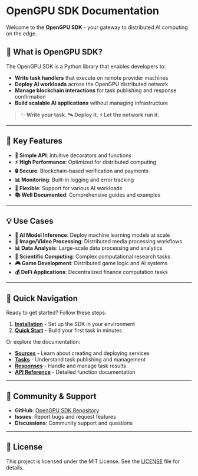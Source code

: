 # OpenGPU SDK Documentation


Welcome to the **OpenGPU SDK** - your gateway to distributed AI computing on the edge.


## 🚀 What is OpenGPU SDK?

The OpenGPU SDK is a Python library that enables developers to:

- **Write task handlers** that execute on remote provider machines
- **Deploy AI workloads** across the OpenGPU distributed network
- **Manage blockchain interactions** for task publishing and response confirmation
- **Build scalable AI applications** without managing infrastructure

> ✨ **Write your task. 🛰️ Deploy it. ⚡️ Let the network run it.**

---

## 🌟 Key Features

- **🎯 Simple API**: Intuitive decorators and functions
- **⚡ High Performance**: Optimized for distributed computing
- **🔒 Secure**: Blockchain-based verification and payments
- **📊 Monitoring**: Built-in logging and error tracking
- **🔧 Flexible**: Support for various AI workloads
- **📚 Well Documented**: Comprehensive guides and examples

---

## 💡 Use Cases

- **🤖 AI Model Inference**: Deploy machine learning models at scale
- **🎨 Image/Video Processing**: Distributed media processing workflows  
- **📊 Data Analysis**: Large-scale data processing and analytics
- **🔬 Scientific Computing**: Complex computational research tasks
- **🎮 Game Development**: Distributed game logic and AI systems
- **💰 DeFi Applications**: Decentralized finance computation tasks

---

## 🚀 Quick Navigation

Ready to get started? Follow these steps:

1. **[Installation](getting-started/installation.md)** - Set up the SDK in your environment
2. **[Quick Start](getting-started/quickstart.md)** - Build your first task in minutes

Or explore the documentation:

- **[Sources](sources/index.md)** - Learn about creating and deploying services
- **[Tasks](tasks/index.md)** - Understand task publishing and management
- **[Responses](responses/index.md)** - Handle and manage task results
- **[API Reference](api/service.md)** - Detailed function documentation

---

## 🤝 Community & Support

- **GitHub**: [OpenGPU SDK Repository](https://github.com/OpenGPU-Network/sdk-ogpu-py)
- **Issues**: Report bugs and request features
- **Discussions**: Community support and questions

---

## 📄 License

This project is licensed under the MIT License. See the [LICENSE](https://github.com/OpenGPU-Network/sdk-ogpu-py/blob/main/LICENSE) file for details.
